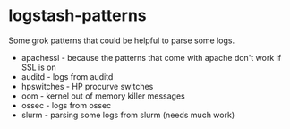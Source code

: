 logstash-patterns
========

Some grok patterns that could be helpful to parse some logs.

  * apachessl - because the patterns that come with apache don't work if SSL is on
  * auditd - logs from auditd
  * hpswitches - HP procurve switches
  * oom - kernel out of memory killer messages
  * ossec - logs from ossec
  * slurm - parsing some logs from slurm (needs much work)
